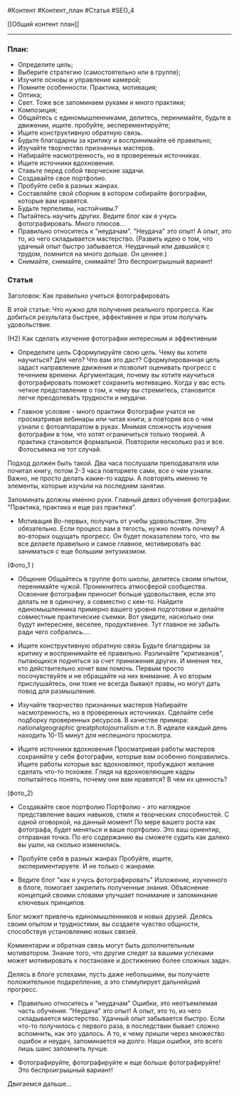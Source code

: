 #Контент #Контент_план #Статья #SEO_4 

[[Общий контент план]]
________
### План:
- Определите цель;
- Выберите стратегию (самостоятельно или в группе);
- Изучите основы и управление камерой;
- Помните особенности. Практика, мотивация;
- Оптика;
- Свет. Тоже все запоминаем руками и много практики;
- Композиция;
- Общайтесь с единомышленниками, делитесь, перинимайте, будьте в движении, ищите. пробуйте, эесперементируйте;
- Ищите конструктивную обратную связь.
- Будьте благодарны за критику и воспринимайте её правильно;
- Изучайте творчество признанных мастеров.
- Набирайте насмотренность, но в проверенных источниках.
- Ищите источники вдохновения.
- Ставьте перед собой творческие задачи.
- Создавайте свое портфолио.
- Пробуйте себя в разных жанрах.
- Составляйте свой сборник в котором собирайте фогографии, которые вам нравятся.
- Будьте терпеливы, настойчивы.?
- Пытайтесь научить других. Ведите блог как я учусь фотографировать. Много плюсов...
- Правильно относитесь к "неудачам". "Неудача" это опыт! А опыт, это то, из чего складывается мастерство. (Развить идею о том, что удачный опыт быстро забывается. Неудачный или давшийся с трудом, помнится на много дольше. Он ценнее.)
- Снимайте, снимайте, снимайте! Это беспроигрышный вариант!




### Статья
Заголовок: Как правильно учиться фотографировать

В этой статье:
Что нужно для получения реального прогресса.
Как добиться результата быстрее, эффективнее и при этом получать удовольствие.

(Н2) Как сделать изучение фотографии интересным и эффективным

- Определите цель
Сформулируйте свою цель. Чему вы хотите научиться? Для чего? Что вам это даст?
Сформулированная цель задаст направление движения и позволит оценивать прогресс с течением времени.
Аргументация, почему вы хотите научиться фотографировать поможет сохранить мотивацию.
Когда у вас есть четкое представление о том, к чему вы стремитесь, становится легче преодолевать трудности и неудачи.

- Главное условие - много практики
Фотографии учатся не просматривая вебинары или читая книги, а повторяя все о чем узнали с фотоаппаратом в руках. Мнимая сложность изучения фотографии в том, что хотят ограничиться только теорией. А практика становится формальной. Повторили несколько раз и все.
Фотосъемка не тот случай.

Подход должен быть такой. Два часа послушали преподавателя или почитал книгу, потом 2-3 часа повторяете сами, все о чем узнали. Важно, не просто делать какие-то кадры. А повторять именно те элементы, которые изучали на последнем занятии.

Запоминать должны именно руки.
Главный девиз обучения фотографии: "Практика, практика и еще раз практика".

- Мотивация
Во-первых, получать от учебы удовольствие. Это обязательно. Если процесс вам в тягость, нужно понять почему? 
А во-вторых ощущать прогресс. Он будет показателем того, что вы все делаете правильно и самое главное, мотивировать вас заниматься с еще большим энтузиазмом.

(Фото_1 )

- Общение
Общайтесь в группе фото школы, делитесь своим опытом, перенимайте чужой. Проникнитесь атмосферой сообщества.
Освоение фотографии приносит больше удовольствия, если это делать не в одиночку, а совместно с кем-то. Найдите единомышленника примерно вашего уровня подготовки и делайте совместные практические съемки. Вот увидите, насколько они будут интереснее, веселее, продуктивнее. Тут главное не забыть ради чего собрались....

- Ищите конструктивную обратную связь
Будьте благодарны за критику и воспринимайте её правильно. Различайте "критиканов", пытающихся подняться за счет принижения других. И мнения тех, кто действительно хочет вам помочь. Первым просто посочувствуйте и не обращайте на них внимание. А ко вторым прислушайтесь, они тоже не всегда бывают правы, но могут дать повод для размышления.

- Изучайте творчество признанных мастеров
Набирайте насмотренность, но в проверенных источниках. Сделайте себе подборку проверенных ресурсов.
В качестве примера:  
nationalgeographic
greatphotojournalism
и т.п.
В идеале каждый день находить 10-15 минут для неспешного просмотра. 

- Ищите источники вдохновения
Просматривая работы мастеров сохраняйте у себя фотографии, которые вам особенно понравились. Ищите работы которые вас вдохновляют, пробуждают желание сделать что-то похожее. 
Глядя на вдохновляющие кадры попытайтесь понять, почему они вам нравятся? В чем их ценность?


(фото_2)


- Создавайте свое портфолио
Портфолио - это наглядное представление ваших навыков, стиля и творческих способностей. С одной оговоркой, на данный момент!
По мере вашего роста как фотографа, будет меняться и ваше портфолио. Это ваш ориентир, отправная точка. По его содержанию вы сможете судить как далеко вы ушли, на сколько изменились.

- Пробуйте себя в разных жанрах
Пробуйте, ищите, экспериментируете. И не только с жанрами. 

- Ведите блог "как я учусь фотографировать"
Изложение, изученного в блоге, помогает закрепить полученные знания. Объяснение концепций своими словами улучшает понимание и запоминание ключевых принципов.

Блог может привлечь единомышленников и новых друзей. Делясь своим опытом и трудностями, вы создаете чувство общности, способствуя установлению новых связей.

Комментарии и обратная связь могут быть дополнительным мотиватором.
Знание того, что другие следят за вашими успехами может мотивировать к постановке и достижению более сложных задач.

Делясь в блоге успехами, пусть даже небольшими, вы получаете положительное подкрепление, а это стимулирует дальнейший прогресс.

- Правильно относитесь к "неудачам"
 Ошибки, это неотъемлемая часть обучения. "Неудача" это опыт! А опыт, это то, из чего складывается мастерство. 
 Удачный опыт забывается быстро. Если что-то получилось с первого раза, в последствии бывает сложно вспомнить, как это удалось.
 А то, к чему пришли через множество ошибок и неудач, запоминается на долго.
 Наши ошибки, это всего лишь шанс запомнить лучше.


- Фотографируйте, фотографируйте и еще больше фотографируйте! Это беспроигрышный вариант!

Двигаемся дальше...